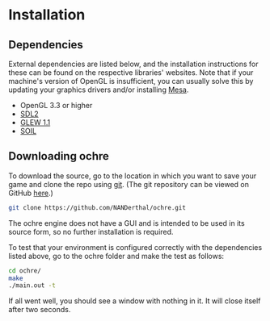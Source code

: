 # Installation

## Dependencies

External dependencies are listed below, and the installation instructions for these can be found on the respective libraries' websites. Note that if your machine's version of OpenGL is insufficient, you can usually solve this by updating your graphics drivers and/or installing [Mesa](http://www.mesa3d.org/).

* OpenGL 3.3 or higher
* [SDL2](www.libsdl.org)
* [GLEW 1.1](http://glew.sourceforge.net)
* [SOIL](http://www.lonesock.net/soil.html)

## Downloading ochre

To download the source, go to the location in which you want to save your game and clone the repo using [git](https://git-scm.com/). (The git repository can be viewed on GitHub [here](https://github.com/NANDerthal/ochre).)

```bash
git clone https://github.com/NANDerthal/ochre.git
```
The ochre engine does not have a GUI and is intended to be used in its source form, so no further installation is required.

To test that your environment is configured correctly with the dependencies listed above, go to the ochre folder and make the test as follows:

```bash
cd ochre/
make
./main.out -t
```

If all went well, you should see a window with nothing in it. It will close itself after two seconds.

[//]: # (TODO: update expected test outcome and add screenshot)

